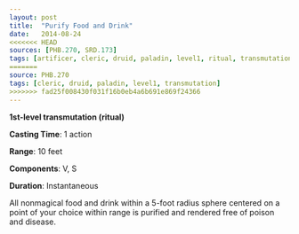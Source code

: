 ```yaml
---
layout: post
title:  "Purify Food and Drink"
date:   2014-08-24
<<<<<<< HEAD
sources: [PHB.270, SRD.173]
tags: [artificer, cleric, druid, paladin, level1, ritual, transmutation]
=======
source: PHB.270
tags: [cleric, druid, paladin, level1, transmutation]
>>>>>>> fad25f008430f031f16b0eb4a6b691e869f24366
---
```


**1st-level transmutation (ritual)**

**Casting Time**: 1 action

**Range**: 10 feet

**Components**: V, S

**Duration**: Instantaneous

All nonmagical food and drink within a 5-foot radius sphere centered on a point of your choice within range is purified and rendered free of poison and disease.
